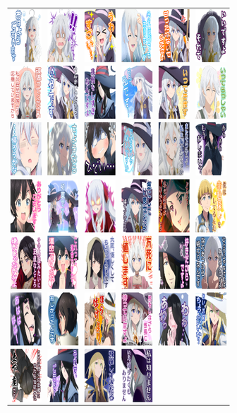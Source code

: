 <table border="0">
  <tr>
    <td align="center">
      <img src="../../image/Majotabi/367516718.png" height="120" width="120" />
    </td>
    <td align="center">
      <img src="../../image/Majotabi/367516719.png" height="120" width="120" />
    </td>
    <td align="center">
      <img src="../../image/Majotabi/367516720.png" height="120" width="120" />
    </td>
    <td align="center">
      <img src="../../image/Majotabi/367516721.png" height="120" width="120" />
    </td>
    <td align="center">
      <img src="../../image/Majotabi/367516722.png" height="120" width="120" />
    </td>
    <td align="center">
      <img src="../../image/Majotabi/367516723.png" height="120" width="120" />
    </td>
  </tr>
  <tr>
    <td align="center">
      <img src="../../image/Majotabi/367516724.png" height="120" width="120" />
    </td>
    <td align="center">
      <img src="../../image/Majotabi/367516725.png" height="120" width="120" />
    </td>
    <td align="center">
      <img src="../../image/Majotabi/367516726.png" height="120" width="120" />
    </td>
    <td align="center">
      <img src="../../image/Majotabi/367516727.png" height="120" width="120" />
    </td>
    <td align="center">
      <img src="../../image/Majotabi/367516728.png" height="120" width="120" />
    </td>
    <td align="center">
      <img src="../../image/Majotabi/367516729.png" height="120" width="120" />
    </td>
  </tr>
  <tr>
    <td align="center">
      <img src="../../image/Majotabi/367516730.png" height="120" width="120" />
    </td>
    <td align="center">
      <img src="../../image/Majotabi/367516731.png" height="120" width="120" />
    </td>
    <td align="center">
      <img src="../../image/Majotabi/367516732.png" height="120" width="120" />
    </td>
    <td align="center">
      <img src="../../image/Majotabi/367516733.png" height="120" width="120" />
    </td>
    <td align="center">
      <img src="../../image/Majotabi/367516734.png" height="120" width="120" />
    </td>
    <td align="center">
      <img src="../../image/Majotabi/367516735.png" height="120" width="120" />
    </td>
  </tr>
  <tr>
    <td align="center">
      <img src="../../image/Majotabi/367516736.png" height="120" width="120" />
    </td>
    <td align="center">
      <img src="../../image/Majotabi/367516737.png" height="120" width="120" />
    </td>
    <td align="center">
      <img src="../../image/Majotabi/367516738.png" height="120" width="120" />
    </td>
    <td align="center">
      <img src="../../image/Majotabi/367516739.png" height="120" width="120" />
    </td>
    <td align="center">
      <img src="../../image/Majotabi/367516740.png" height="120" width="120" />
    </td>
    <td align="center">
      <img src="../../image/Majotabi/367516741.png" height="120" width="120" />
    </td>
  </tr>
  <tr>
    <td align="center">
      <img src="../../image/Majotabi/367516742.png" height="120" width="120" />
    </td>
    <td align="center">
      <img src="../../image/Majotabi/367516743.png" height="120" width="120" />
    </td>
    <td align="center">
      <img src="../../image/Majotabi/367516744.png" height="120" width="120" />
    </td>
    <td align="center">
      <img src="../../image/Majotabi/367516745.png" height="120" width="120" />
    </td>
    <td align="center">
      <img src="../../image/Majotabi/367516746.png" height="120" width="120" />
    </td>
    <td align="center">
      <img src="../../image/Majotabi/367516747.png" height="120" width="120" />
    </td>
  </tr>
  <tr>
    <td align="center">
      <img src="../../image/Majotabi/367516748.png" height="120" width="120" />
    </td>
    <td align="center">
      <img src="../../image/Majotabi/367516749.png" height="120" width="120" />
    </td>
    <td align="center">
      <img src="../../image/Majotabi/367516750.png" height="120" width="120" />
    </td>
    <td align="center">
      <img src="../../image/Majotabi/367516751.png" height="120" width="120" />
    </td>
    <td align="center">
      <img src="../../image/Majotabi/367516752.png" height="120" width="120" />
    </td>
    <td align="center">
      <img src="../../image/Majotabi/367516753.png" height="120" width="120" />
    </td>
  </tr>
  <tr>
    <td align="center">
      <img src="../../image/Majotabi/367516754.png" height="120" width="120" />
    </td>
    <td align="center">
      <img src="../../image/Majotabi/367516755.png" height="120" width="120" />
    </td>
    <td align="center">
      <img src="../../image/Majotabi/367516756.png" height="120" width="120" />
    </td>
    <td align="center">
      <img src="../../image/Majotabi/367516757.png" height="120" width="120" />
    </td>
  </tr>
</table>
